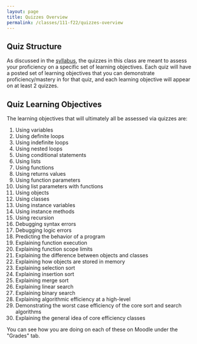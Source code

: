 ```yaml
---
layout: page
title: Quizzes Overview
permalink: /classes/111-f22/quizzes-overview
---
```


## Quiz Structure
As discussed in the [syllabus](syllabus), the quizzes in this class are meant to assess your proficiency on a specific set of learning objectives.
Each quiz will have a posted set of learning objectives that you can demonstrate proficiency/mastery in for that quiz, and each learning objective will appear on at least 2 quizzes.

## Quiz Learning Objectives
The learning objectives that will ultimately all be assessed via quizzes are:
1. Using variables
2. Using definite loops
3. Using indefinite loops
4. Using nested loops
5. Using conditional statements
6. Using lists
7. Using functions
8. Using returns values
9. Using function parameters
10. Using list parameters with functions
11. Using objects
12. Using classes
13. Using instance variables
14. Using instance methods
15. Using recursion
16. Debugging syntax errors
17. Debugging logic errors
18. Predicting the behavior of a program
19. Explaining function execution
20. Explaining function scope limits
21. Explaining the difference between objects and classes
22. Explaining how objects are stored in memory
23. Explaining selection sort
24. Explaining insertion sort
25. Explaining merge sort
26. Explaining linear search
27. Explaining binary search
28. Explaining algorithmic efficiency at a high-level
29. Demonstrating the worst case efficiency of the core sort and search algorithms
30. Explaining the general idea of core efficiency classes

You can see how you are doing on each of these on Moodle under the "Grades" tab.